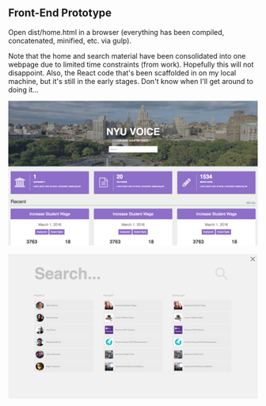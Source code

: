 Front-End Prototype
-------------------

Open dist/home.html in a browser (everything has been compiled, concatenated, minified, etc. via gulp). 

Note that the home and search material have been consolidated into one webpage due to limited time constraints (from work). Hopefully this will not disappoint. Also, the React code that's been scaffolded in on my local machine, but it's still in the early stages. Don't know when I'll get around to doing it...

![Screenshot 1](/screenshots/screenshot1.png "Screenshot 1")

![Screenshot 2](/screenshots/screenshot2.png "Screenshot 2")